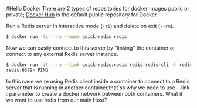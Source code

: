 #Hello Docker
There are 2 types of repositories for docker images public or private; [Docker Hub](https://hub.docker.com/) is the default public repository for Docker.

Run a Redis server in interactive mode (`-ti`) and delete on exit (`--rm`).
```sh
$ docker run -ti --rm --name quick-redis redis
```

Now we can easily connect to this server by "linking" the container or connect to any external Redis server instance.

```sh
$ docker run -it --rm --link quick-redis:redis redis redis-cli -h redis -p 6379
redis:6379> PING
```

In this case we`re using Redis client inside a container to connect to a Redis server that is running in another container,that´ss why we need to use --link <container-name>:<network-container-alias> parameter to create a docker network between both containers. What if we want to use redis from our main Host?
